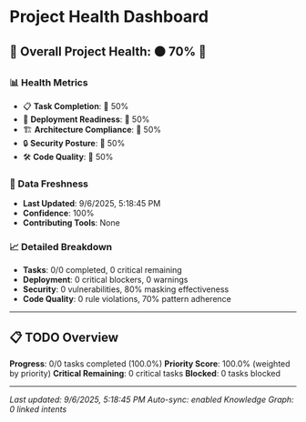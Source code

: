 # Project Health Dashboard

## 🎯 Overall Project Health: 🟠 70% 💎

### 📊 Health Metrics
- 📋 **Task Completion**: 🔴 50%
- 🚀 **Deployment Readiness**: 🔴 50%
- 🏗️ **Architecture Compliance**: 🔴 50%
- 🔒 **Security Posture**: 🔴 50%
- 🛠️ **Code Quality**: 🔴 50%

### 🔄 Data Freshness
- **Last Updated**: 9/6/2025, 5:18:45 PM
- **Confidence**: 100%
- **Contributing Tools**: None

### 📈 Detailed Breakdown
- **Tasks**: 0/0 completed, 0 critical remaining
- **Deployment**: 0 critical blockers, 0 warnings
- **Security**: 0 vulnerabilities, 80% masking effectiveness
- **Code Quality**: 0 rule violations, 70% pattern adherence

---

## 📋 TODO Overview

**Progress**: 0/0 tasks completed (100.0%)
**Priority Score**: 100.0% (weighted by priority)
**Critical Remaining**: 0 critical tasks
**Blocked**: 0 tasks blocked

---

*Last updated: 9/6/2025, 5:18:45 PM*
*Auto-sync: enabled*
*Knowledge Graph: 0 linked intents*
